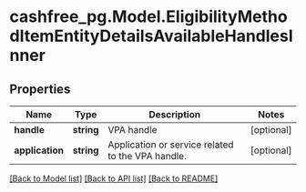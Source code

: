 # cashfree_pg.Model.EligibilityMethodItemEntityDetailsAvailableHandlesInner

## Properties

Name | Type | Description | Notes
------------ | ------------- | ------------- | -------------
**handle** | **string** | VPA handle | [optional] 
**application** | **string** | Application or service related to the VPA handle. | [optional] 

[[Back to Model list]](../README.md#documentation-for-models) [[Back to API list]](../README.md#documentation-for-api-endpoints) [[Back to README]](../README.md)

